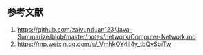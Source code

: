 


## 参考文献
1. https://github.com/zaiyunduan123/Java-Summarize/blob/master/notes/network/Computer-Network.md
2. https://mp.weixin.qq.com/s/_VmhkOY4iI4y_tbQvSbiTw
